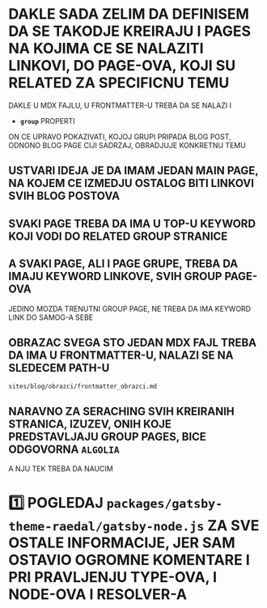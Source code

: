 # DAKLE SADA ZELIM DA DEFINISEM DA SE TAKODJE KREIRAJU I PAGES NA KOJIMA CE SE NALAZITI LINKOVI, DO PAGE-OVA, KOJI SU RELATED ZA SPECIFICNU TEMU

DAKLE U MDX FAJLU, U FRONTMATTER-U TREBA DA SE NALAZI I

- **`group`** PROPERTI

ON CE UPRAVO POKAZIVATI, KOJOJ GRUPI PRIPADA BLOG POST, ODNONO BLOG PAGE CIJI SADRZAJ, OBRADJUJE KONKRETNU TEMU

## USTVARI IDEJA JE DA IMAM JEDAN MAIN PAGE, NA KOJEM CE IZMEDJU OSTALOG BITI LINKOVI SVIH BLOG POSTOVA

## SVAKI PAGE TREBA DA IMA U TOP-U KEYWORD KOJI VODI DO RELATED GROUP STRANICE

## A SVAKI PAGE, ALI I PAGE GRUPE, TREBA DA IMAJU KEYWORD LINKOVE, SVIH GROUP PAGE-OVA

JEDINO MOZDA TRENUTNI GROUP PAGE, NE TREBA DA IMA KEYWORD LINK DO SAMOG-A SEBE

## OBRAZAC SVEGA STO JEDAN MDX FAJL TREBA DA IMA U FRONTMATTER-U, NALAZI SE NA SLEDECEM PATH-U

`sites/blog/obrazci/frontmatter_obrazci.md`

## NARAVNO ZA SERACHING SVIH KREIRANIH STRANICA, IZUZEV, ONIH KOJE PREDSTAVLJAJU GROUP PAGES, BICE ODGOVORNA `ALGOLIA`

A NJU TEK TREBA DA NAUCIM

# :one: POGLEDAJ `packages/gatsby-theme-raedal/gatsby-node.js` ZA SVE OSTALE INFORMACIJE, JER SAM OSTAVIO OGROMNE KOMENTARE I PRI PRAVLJENJU TYPE-OVA, I NODE-OVA I RESOLVER-A
